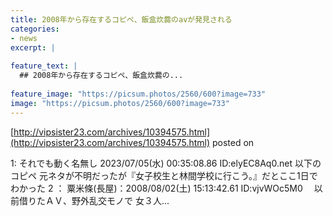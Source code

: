 ```yaml
---
title: 2008年から存在するコピペ、飯盒炊爨のavが発見される
categories:
- news
excerpt: |
  
feature_text: |
  ## 2008年から存在するコピペ、飯盒炊爨の...
  
feature_image: "https://picsum.photos/2560/600?image=733"
image: "https://picsum.photos/2560/600?image=733"
---
```


[http://vipsister23.com/archives/10394575.html](http://vipsister23.com/archives/10394575.html)
posted on 

<!--more-->

1: それでも動く名無し 2023/07/05(水) 00:35:08.86 ID:elyEC8Aq0.net 以下のコピペ 元ネタが不明だったが『女子校生と林間学校に行こう。』だとここ1日でわかった 2 ： 粟米條(長屋)：2008/08/02(土) 15:13:42.61 ID:vjvWOc5M0　 以前借りたＡＶ、野外乱交モノで 女３人...
